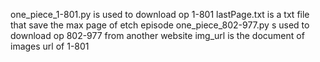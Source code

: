 one_piece_1-801.py is used to download op 1-801
lastPage.txt is a txt file that save the max page of etch episode
one_piece_802-977.py s used to download op 802-977 from another website
img_url is the document of images url of 1-801
